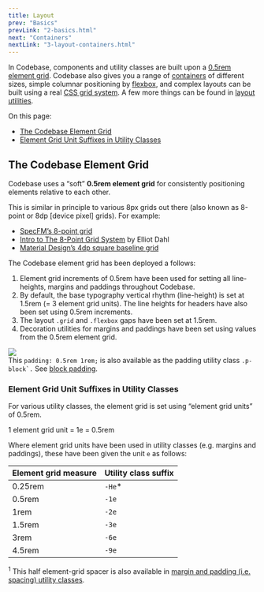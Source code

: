 ```yaml
---
title: Layout
prev: "Basics"
prevLink: "2-basics.html"
next: "Containers"
nextLink: "3-layout-containers.html"
---
```


<p class="h4 thin">In Codebase, components and utility classes are built upon a <a href="#the-codebase-element-grid">0.5rem element grid</a>. Codebase also gives you a range of <a href="3-layout-containers.html">containers</a> of different sizes, simple columnar positioning by <a href="3-layout-flexbox.html">flexbox</a>, and complex layouts can be built using a real <a href="3-layout-grid.html">CSS grid system</a>. A few more things can be found in <a href="4-utilities.html#layout-utilities">layout utilities</a>.

<div class="on-page-toc b-thin rounded mb-3e py-1e">
  <p class="mx-2e my-1e">On this page:</p>
  <ul class="menu">
    <li class="menu-item"><a href="#the-codebase-element-grid">The Codebase Element Grid</a></li>
    <li class="menu-item"><a href="#element-grid-unit-suffixes-in-utility-classes">Element Grid Unit Suffixes in Utility Classes</a></li>
  </ul>
</div>

## The Codebase Element Grid

Codebase uses a “soft” **0.5rem element grid** for consistently positioning elements relative to each other.

This is similar in principle to various 8px grids out there (also known as 8-point or 8dp [device pixel] grids). For example:

* [SpecFM’s 8-point grid](https://spec.fm/specifics/8-pt-grid)
* [Intro to The 8-Point Grid System](https://builttoadapt.io/intro-to-the-8-point-grid-system-d2573cde8632) by Elliot Dahl
* [Material Design’s 4dp square baseline grid](https://material.io/guidelines/layout/metrics-keylines.html)

The Codebase element grid has been deployed a follows:

1. Element grid increments of 0.5rem have been used for setting all line-heights, margins and paddings throughout Codebase.
2. By default, the base typography vertical rhythm (line-height) is set at 1.5rem (= 3 element grid units). The line heights for headers have also been set using 0.5rem increments.
3. The layout `.grid` and `.flexbox` gaps have been set at 1.5rem.
4. Decoration utilities for margins and paddings have been set using values from the 0.5rem element grid.

<img src="img/Codebase-element-grid.svg" class="mb-3e" />

<div class="mb-3e p-2e bg-theme-2">This <code class="b-thin">padding: 0.5rem 1rem;</code> is also available as the padding utility class <code class="b-thin">.p-block`.</code> See <a href="4-utilities.html#block-padding">block padding</a>.</div>

### Element Grid Unit Suffixes in Utility Classes

For various utility classes, the element grid is set using “element grid units” of 0.5rem.

<p class="center bold">1 element grid unit = 1e = 0.5rem</p>

Where element grid units have been used in utility classes (e.g. margins and paddings), these have been given the unit `e` as follows:

<table class="table">
  <thead>
    <tr>
      <th>Element grid measure</th>
      <th>Utility class suffix</th>
    </tr>
  </thead>
  <tbody>
    <tr>
      <td>0.25rem</td>
      <td><code>-He</code>*</td>
    </tr>
    <tr>
      <td>0.5rem</td>
      <td><code>-1e</code></td>
    </tr>
    <tr>
      <td>1rem</td>
      <td><code>-2e</code></td>
    </tr>
    <tr>
      <td>1.5rem</td>
      <td><code>-3e</code></td>
    </tr>
    <tr>
      <td>3rem</td>
      <td><code>-6e</code></td>
    </tr>
    <tr>
      <td>4.5rem</td>
      <td><code>-9e</code></td>
    </tr>
  </tbody>
</table>

<sup>1</sup> This half element-grid spacer is also available in [margin and padding (i.e. spacing) utility classes](4-utilities.html#spacing-utilities).
